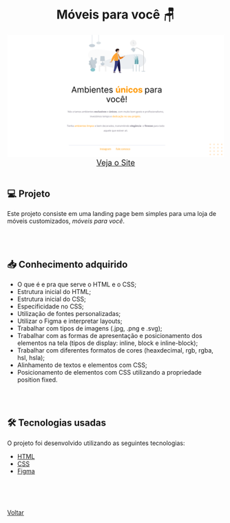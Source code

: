 <h1 align="center">Móveis para você 🪑</h1>

<img src="./demonstracao.png">

<div align="center">
    <a style="font-size: 18px" href="https://elias-neto.github.io/Explorer/nivel02/stage02/projeto01" target="_blank"> Veja o Site</a>
</div>

<br>

<h2> 💻 Projeto </h2>

Este projeto consiste em uma landing page bem simples para uma loja de móveis customizados, _móveis para você_.

<br>
<br>

<h2> 📥 Conhecimento adquirido </h2>

- O que é e pra que serve o HTML e o CSS;
- Estrutura inicial do HTML;
- Estrutura inicial do CSS;
- Especificidade no CSS;
- Utilização de fontes personalizadas;
- Utilizar o Figma e interpretar layouts;
- Trabalhar com tipos de imagens (.jpg, .png e .svg);
- Trabalhar com as formas de apresentação e posicionamento dos elementos na tela (tipos de display: inline, block e inline-block);
- Trabalhar com diferentes formatos de cores (heaxdecimal, rgb, rgba, hsl, hsla);
- Alinhamento de textos e elementos com CSS;
- Posicionamento de elementos com CSS utilizando a propriedade position fixed.

<br>
<br>

<h2> 🛠 Tecnologias usadas </h2>

O projeto foi desenvolvido utilizando as seguintes tecnologias:

- [HTML](https://www.w3schools.com/html/)
- [CSS](https://www.w3schools.com/css/default.asp)
- [Figma](https://www.figma.com/design/)

<br>
<br>



<br>

<a href="../README.md">Voltar</a>
